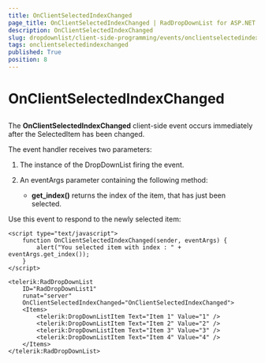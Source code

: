 ```yaml
---
title: OnClientSelectedIndexChanged
page_title: OnClientSelectedIndexChanged | RadDropDownList for ASP.NET AJAX Documentation
description: OnClientSelectedIndexChanged
slug: dropdownlist/client-side-programming/events/onclientselectedindexchanged
tags: onclientselectedindexchanged
published: True
position: 8
---
```


# OnClientSelectedIndexChanged



## 

The **OnClientSelectedIndexChanged** client-side event occurs immediately after the SelectedItem has been changed.

The event handler receives two parameters:

1. The instance of the DropDownList firing the event.

2. An eventArgs parameter containing the following method:

	* **get_index()** returns the index of the item, that has just been selected.

Use this event to respond to the newly selected item:

````ASPNET
<script type="text/javascript">
    function OnClientSelectedIndexChanged(sender, eventArgs) {
        alert("You selected item with index : " + eventArgs.get_index());
    }
</script>

<telerik:RadDropDownList
    ID="RadDropDownList1"
    runat="server"
    OnClientSelectedIndexChanged="OnClientSelectedIndexChanged">
    <Items>
        <telerik:DropDownListItem Text="Item 1" Value="1" />
        <telerik:DropDownListItem Text="Item 2" Value="2" />
        <telerik:DropDownListItem Text="Item 3" Value="3" />
        <telerik:DropDownListItem Text="Item 4" Value="4" />
    </Items>
</telerik:RadDropDownList>
````



